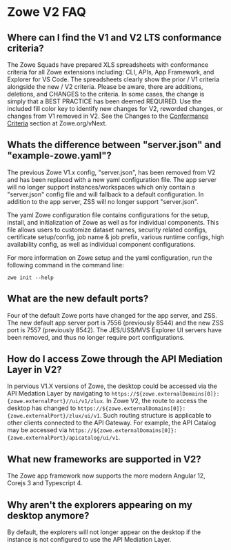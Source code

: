 # Zowe V2 FAQ

## Where can I find the V1 and V2 LTS conformance criteria? 

The Zowe Squads have prepared XLS spreadsheets with conformance criteria for all Zowe extensions including: CLI, APIs, App Framework, and Explorer for VS Code. The spreadsheets clearly show the prior / V1 criteria alongside the new / V2 criteria. Please be aware, there are additions, deletions, and CHANGES to the criteria. In some cases, the change is simply that a BEST PRACTICE has been deemed REQUIRED. Use the included fill color key to identify new changes for V2, reworded changes, or changes from V1 removed in V2. See the Changes to the [Conformance Criteria](https://www.zowe.org/vnext#conformance-changes) section at Zowe.org/vNext.

## Whats the difference between "server.json" and "example-zowe.yaml"?

The previous Zowe V1.x config, "server.json", has been removed from V2 and has been replaced with a new yaml configuration file. The app server will no longer support instances/workspaces which only contain a "server.json" config file and will fallback to a default configuration. In addition to the app server, ZSS will no longer support "server.json".

The yaml Zowe configuration file contains configurations for the setup, install, and initialization of Zowe as well as for individual components. This file allows users to customize dataset names, security related configs, certificate setup/config, job name & job prefix, various runtime configs, high availability config, as well as individual component configurations.

For more information on Zowe setup and the yaml configuration, run the following command in the command line:

```zwe init --help```

## What are the new default ports?

Four of the default Zowe ports have changed for the app server, and ZSS. The new default app server port is 7556 (previously 8544) and the new ZSS port is 7557 (previously 8542). The JES/USS/MVS Explorer UI servers have been removed, and thus no longer require port configurations.

## How do I access Zowe through the API Mediation Layer in V2?

In pervious V1.X versions of Zowe, the desktop could be accessed via the API Medation Layer by navigating to `https://${zowe.externalDomains[0]}:{zowe.externalPort}//ui/v1/zlux`. In Zowe V2, the route to access the desktop has changed to `https://${zowe.externalDomains[0]}:{zowe.externalPort}/zlux/ui/v1`. Such routing structure is applicable to other clients connected to the API Gateway. For example, the API Catalog may be accessed via `https://${zowe.externalDomains[0]}:{zowe.externalPort}/apicatalog/ui/v1`.

## What new frameworks are supported in V2?

The Zowe app framework now supports the more modern Angular 12, Corejs 3 and Typescript 4.

## Why aren't the explorers appearing on my desktop anymore?

By default, the explorers will not longer appear on the desktop if the instance is not configured to use the API Mediation Layer.